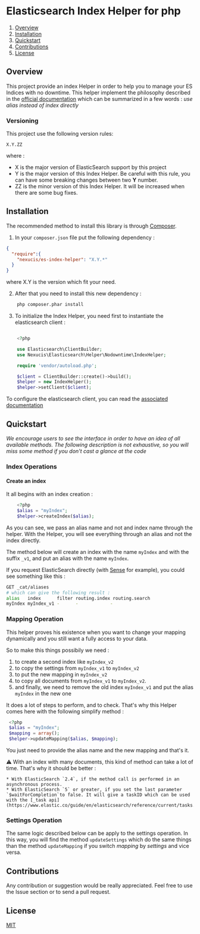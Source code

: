 # Elasticsearch Index Helper for php

1. [Overview](#overview) 
2. [Installation](#installation)
3. [Quickstart](#quickstart)
3. [Contributions](#contributions)
4. [License](#license)

## Overview

This project provide an index Helper in order to help you to manage your ES Indices with no downtime. This helper implement the philosophy described in the 
[official documentation](https://www.elastic.co/guide/en/elasticsearch/guide/master/index-aliases.html) which can be summarized in a few words : *use alias instead of index directly*

### Versioning
This project use the following version rules: 

```
X.Y.ZZ
```

where : 
* X is the major version of ElasticSearch support by this project
* Y is the major version of this Index Helper. Be careful with this rule, you can have some breaking changes between two **Y** number. 
* ZZ is the minor version of this Index Helper. It will be increased when there are some bug fixes.

## Installation

The recommended method to install this library is through [Composer](https://getcomposer.org/).

1. In your `composer.json` file put the following dependency : 

```json
{
  "require":{
    "nexucis/es-index-helper": "X.Y.*"
  }
}
```

where X.Y is the version which fit your need. 

2. After that you need to install this new dependency : 

```bash
    php composer.phar install
```

3. To initialize the Index Helper, you need first to instantiate the elasticsearch client : 

```php

    <?php

    use Elasticsearch\ClientBuilder;
    use Nexucis\Elasticsearch\Helper\Nodowntime\IndexHelper;

    require 'vendor/autoload.php';

    $client = ClientBuilder::create()->build();
    $helper = new IndexHelper();
    $helper->setClient($client);
```

To configure the elasticsearch client, you can read the [associated documentation](https://www.elastic.co/guide/en/elasticsearch/client/php-api/current/_configuration.html)

## Quickstart

*We encourage users to see the interface in order to have an idea of all available methods. The following description is not exhaustive, so you will miss some method if you don't cast a glance at the code*

### Index Operations

#### Create an index

It all begins with an index creation :

```php
    <?php
    $alias = "myIndex";
    $helper->createIndex($alias);
```

As you can see, we pass an alias name and not and index name through the helper. With the Helper, you will see everything through an alias and not the index directly. 

The method below will create an index with the name `myIndex` and with the suffix `_v1`, and put an alias with the name `myIndex`.

If you request ElasticSearch directly (with [Sense](https://www.elastic.co/guide/en/sense/current/index.html) for example), you could see something like this : 

```bash
GET _cat/aliases
# which can give the following result : 
alias   index      filter routing.index routing.search
myIndex myIndex_v1 -      -            -
```

### Mapping Operation
This helper proves his existence when you want to change your mapping dynamically and you still want a fully access to your data. 

So to make this things possibily we need :

1. to create a second index like `myIndex_v2`
2. to copy the settings from `myIndex_v1` to `myIndex_v2`
3. to put the new mapping in `myIndex_v2`
4. to copy all documents from `myIndex_v1` to `myIndex_v2`.
5. and finally, we need to remove the old index `myIndex_v1` and put the alias `myIndex` in the new one

It does a lot of steps to perform, and to check. That's why this Helper comes here with the following simplify method : 

```php
 <?php
 $alias = "myIndex";
 $mapping = array();
 $helper->updateMapping($alias, $mapping);
```

You just need to provide the alias name and the new mapping and that's it.

:warning: With an index with many documents, this kind of method can take a lot of time. That's why it should be better :

    * With ElasticSearch `2.4`, if the method call is performed in an asynchronous process.
    * With ElasticSearch `5` or greater, if you set the last parameter `$waitForCompletion`to false. It will give a taskID which can be used with the [_task api](https://www.elastic.co/guide/en/elasticsearch/reference/current/tasks.html)
    
### Settings Operation
The same logic described below can be apply to the settings operation. In this way, you will find the method `updateSettings` which do the same things than the method `updateMapping` if you switch *mapping* by *settings* and vice versa.

## Contributions
Any contribution or suggestion would be really appreciated. Feel free to use the Issue section or to send a pull request.

## License
[MIT](./LICENSE)